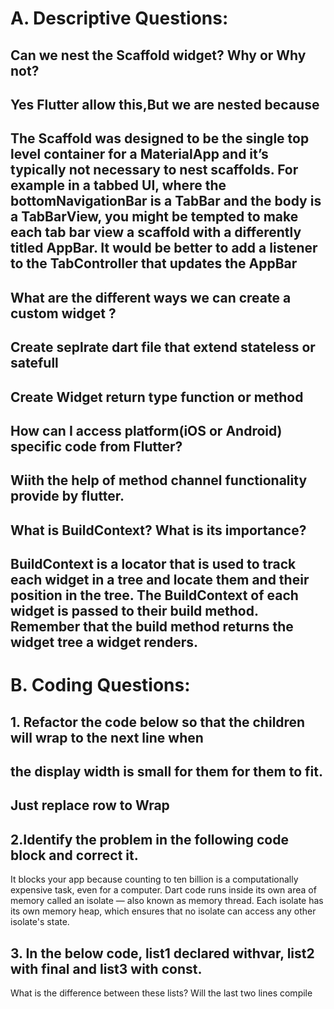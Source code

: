 # A. Descriptive Questions:
## Can we nest the Scaffold widget? Why or Why not?
## Yes Flutter allow this,But we are nested because
## The Scaffold was designed to be the single top level container for a MaterialApp and it’s typically not necessary to nest scaffolds. For example in a tabbed UI, where the bottomNavigationBar is a TabBar and the body is a TabBarView, you might be tempted to make each tab bar view a scaffold with a differently titled AppBar. It would be better to add a listener to the TabController that updates the AppBar
## What are the different ways we can create a custom widget ?
## Create seplrate dart file that extend stateless or satefull
## Create Widget return type function or method
## How can I access platform(iOS or Android) specific code from Flutter?
## Wiith the help of method channel functionality provide by flutter.
## What is BuildContext? What is its importance?
## BuildContext is a locator that is used to track each widget in a tree and locate them and their position in the tree. The BuildContext of each widget is passed to their build method. Remember that the build method returns the widget tree a widget renders.

# B. Coding Questions:
## 1. Refactor the code below so that the children will wrap to the next line when
## the display width is small for them for them to fit.

## Just replace row to Wrap

## 2.Identify the problem in the following code block and correct it.
 It blocks your app because counting to ten billion is a computationally expensive task, even for a computer.
 Dart code runs inside its own area of memory called an isolate — also known as memory thread. Each isolate has its own memory heap, which ensures that no isolate can access any other isolate's state.
 
## 3. In the below code, list1 declared withvar, list2 with final and list3 with const.
What is the difference between these lists? Will the last two lines compile 
